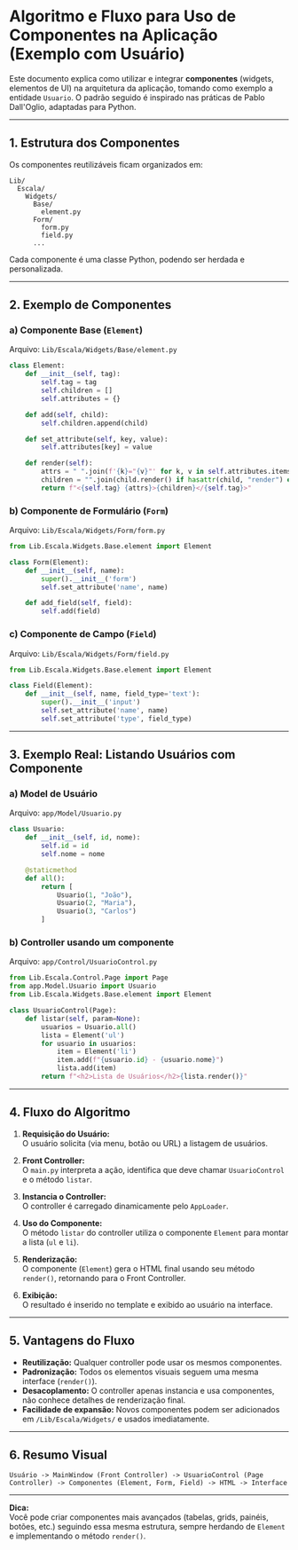 # Algoritmo e Fluxo para Uso de Componentes na Aplicação (Exemplo com Usuário)

Este documento explica como utilizar e integrar **componentes** (widgets, elementos de UI) na arquitetura da aplicação, tomando como exemplo a entidade `Usuario`. O padrão seguido é inspirado nas práticas de Pablo Dall'Oglio, adaptadas para Python.

---

## 1. Estrutura dos Componentes

Os componentes reutilizáveis ficam organizados em:
```
Lib/
  Escala/
    Widgets/
      Base/
        element.py
      Form/
        form.py
        field.py
      ...
```
Cada componente é uma classe Python, podendo ser herdada e personalizada.

---

## 2. Exemplo de Componentes

### a) Componente Base (`Element`)
Arquivo: `Lib/Escala/Widgets/Base/element.py`
```python
class Element:
    def __init__(self, tag):
        self.tag = tag
        self.children = []
        self.attributes = {}

    def add(self, child):
        self.children.append(child)

    def set_attribute(self, key, value):
        self.attributes[key] = value

    def render(self):
        attrs = " ".join(f'{k}="{v}"' for k, v in self.attributes.items())
        children = "".join(child.render() if hasattr(child, "render") else str(child) for child in self.children)
        return f"<{self.tag} {attrs}>{children}</{self.tag}>"
```

### b) Componente de Formulário (`Form`)
Arquivo: `Lib/Escala/Widgets/Form/form.py`
```python
from Lib.Escala.Widgets.Base.element import Element

class Form(Element):
    def __init__(self, name):
        super().__init__('form')
        self.set_attribute('name', name)

    def add_field(self, field):
        self.add(field)
```

### c) Componente de Campo (`Field`)
Arquivo: `Lib/Escala/Widgets/Form/field.py`
```python
from Lib.Escala.Widgets.Base.element import Element

class Field(Element):
    def __init__(self, name, field_type='text'):
        super().__init__('input')
        self.set_attribute('name', name)
        self.set_attribute('type', field_type)
```

---

## 3. Exemplo Real: Listando Usuários com Componente

### a) Model de Usuário
Arquivo: `app/Model/Usuario.py`
```python
class Usuario:
    def __init__(self, id, nome):
        self.id = id
        self.nome = nome

    @staticmethod
    def all():
        return [
            Usuario(1, "João"),
            Usuario(2, "Maria"),
            Usuario(3, "Carlos")
        ]
```

### b) Controller usando um componente
Arquivo: `app/Control/UsuarioControl.py`
```python
from Lib.Escala.Control.Page import Page
from app.Model.Usuario import Usuario
from Lib.Escala.Widgets.Base.element import Element

class UsuarioControl(Page):
    def listar(self, param=None):
        usuarios = Usuario.all()
        lista = Element('ul')
        for usuario in usuarios:
            item = Element('li')
            item.add(f"{usuario.id} - {usuario.nome}")
            lista.add(item)
        return f"<h2>Lista de Usuários</h2>{lista.render()}"
```

---

## 4. Fluxo do Algoritmo

1. **Requisição do Usuário:**  
   O usuário solicita (via menu, botão ou URL) a listagem de usuários.

2. **Front Controller:**  
   O `main.py` interpreta a ação, identifica que deve chamar `UsuarioControl` e o método `listar`.

3. **Instancia o Controller:**  
   O controller é carregado dinamicamente pelo `AppLoader`.

4. **Uso do Componente:**  
   O método `listar` do controller utiliza o componente `Element` para montar a lista (`ul` e `li`).

5. **Renderização:**  
   O componente (`Element`) gera o HTML final usando seu método `render()`, retornando para o Front Controller.

6. **Exibição:**  
   O resultado é inserido no template e exibido ao usuário na interface.

---

## 5. Vantagens do Fluxo

- **Reutilização:** Qualquer controller pode usar os mesmos componentes.
- **Padronização:** Todos os elementos visuais seguem uma mesma interface (`render()`).
- **Desacoplamento:** O controller apenas instancia e usa componentes, não conhece detalhes de renderização final.
- **Facilidade de expansão:** Novos componentes podem ser adicionados em `/Lib/Escala/Widgets/` e usados imediatamente.

---

## 6. Resumo Visual

```
Usuário -> MainWindow (Front Controller) -> UsuarioControl (Page Controller) -> Componentes (Element, Form, Field) -> HTML -> Interface
```

---

**Dica:**  
Você pode criar componentes mais avançados (tabelas, grids, painéis, botões, etc.) seguindo essa mesma estrutura, sempre herdando de `Element` e implementando o método `render()`.
